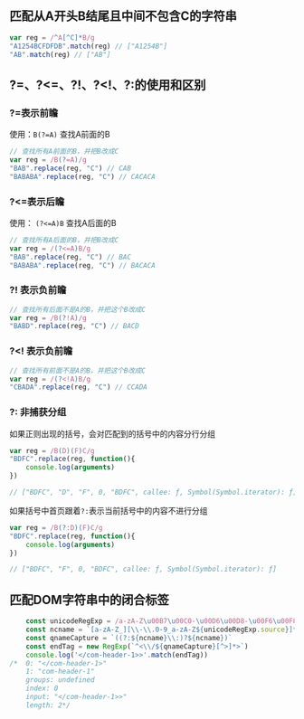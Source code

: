 ## 匹配从A开头B结尾且中间不包含C的字符串

```javascript
var reg = /^A[^C]*B/g
"A1254BCFDFDB".match(reg) // ["A1254B"]
"AB".match(reg) // ["AB"]
```

## ?=、?<=、?!、?<!、?:的使用和区别

### ?=表示前瞻

使用：`B(?=A)` 查找A前面的B

```javascript
// 查找所有A前面的B，并把B改成C
var reg = /B(?=A)/g
"BAB".replace(reg, "C") // CAB
"BABABA".replace(reg, "C") // CACACA
```

### ?<=表示后瞻

使用： `(?<=A)B` 查找A后面的B

```javascript
// 查找所有A后面的B，并把B改成C
var reg = /(?<=A)B/g
"BAB".replace(reg, "C") // BAC
"BABABA".replace(reg, "C") // BACACA
```

### ?! 表示负前瞻

```javascript
// 查找所有后面不是A的B，并把这个B改成C
var reg = /B(?!A)/g
"BABD".replace(reg, "C") // BACD
```

### ?<! 表示负前瞻

```javascript
// 查找所有前面不是A的B，并把这个B改成C
var reg = /(?<!A)B/g
"CBADA".replace(reg, "C") // CCADA
```


### ?: 非捕获分组

如果正则出现的括号，会对匹配到的括号中的内容分行分组

```javascript
var reg = /B(D)(F)C/g
"BDFC".replace(reg, function(){
	console.log(arguments)
})

// ["BDFC", "D", "F", 0, "BDFC", callee: ƒ, Symbol(Symbol.iterator): ƒ]
```

如果括号中首页跟着`?:`表示当前括号中的内容不进行分组

```javascript
var reg = /B(?:D)(F)C/g
"BDFC".replace(reg, function(){
	console.log(arguments)
})

// ["BDFC", "F", 0, "BDFC", callee: ƒ, Symbol(Symbol.iterator): ƒ]
```

## 匹配DOM字符串中的闭合标签

```javascript
	const unicodeRegExp = /a-zA-Z\u00B7\u00C0-\u00D6\u00D8-\u00F6\u00F8-\u037D\u037F-\u1FFF\u200C-\u200D\u203F-\u2040\u2070-\u218F\u2C00-\u2FEF\u3001-\uD7FF\uF900-\uFDCF\uFDF0-\uFFFD/
	const ncname = `[a-zA-Z_][\\-\\.0-9_a-zA-Z${unicodeRegExp.source}]*`
	const qnameCapture = `((?:${ncname}\\:)?${ncname})`
	const endTag = new RegExp(`^<\\/${qnameCapture}[^>]*>`)
    console.log('</com-header-1>>'.match(endTag))
/*	0: "</com-header-1>"
	1: "com-header-1"
	groups: undefined
	index: 0
	input: "</com-header-1>>"
	length: 2*/
```
